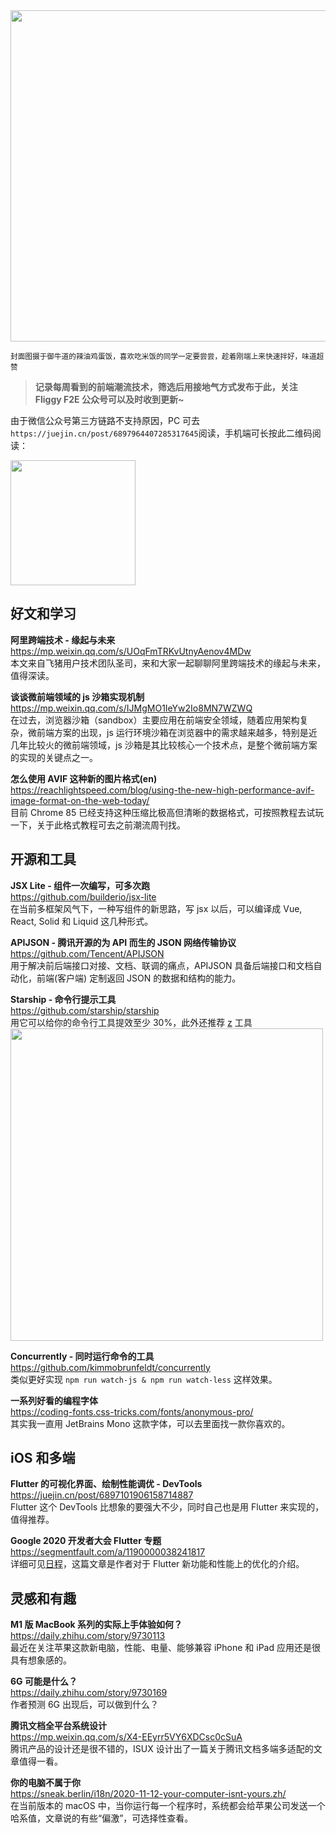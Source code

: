 <img src=https://qpluspicture.oss-cn-beijing.aliyuncs.com/oQnpOo.jpg width=530/>  

<small>封面图摄于御牛道的辣油鸡蛋饭，喜欢吃米饭的同学一定要尝尝，趁着刚端上来快速拌好，味道超赞</small>  

> **记录每周看到的前端潮流技术，筛选后用接地气方式发布于此，关注 Fliggy F2E 公众号可以及时收到更新~**  

由于微信公众号第三方链路不支持原因，PC 可去`https://juejin.cn/post/6897964407285317645`阅读，手机端可长按此二维码阅读：

<img src=https://qpluspicture.oss-cn-beijing.aliyuncs.com/Ay0gmE/a6UIfc.jpg width=200/>  

## 好文和学习

**阿里跨端技术 - 缘起与未来**  
<https://mp.weixin.qq.com/s/UOqFmTRKvUtnyAenov4MDw>  
本文来自飞猪用户技术团队圣司，来和大家一起聊聊阿里跨端技术的缘起与未来，值得深读。

**谈谈微前端领域的 js 沙箱实现机制**  
<https://mp.weixin.qq.com/s/IJMgMO1IeYw2Io8MN7WZWQ>  
在过去，浏览器沙箱（sandbox）主要应用在前端安全领域，随着应用架构复杂，微前端方案的出现，js 运行环境沙箱在浏览器中的需求越来越多，特别是近几年比较火的微前端领域，js 沙箱是其比较核心一个技术点，是整个微前端方案的实现的关键点之一。

**怎么使用 AVIF 这种新的图片格式(en)**  
<https://reachlightspeed.com/blog/using-the-new-high-performance-avif-image-format-on-the-web-today/>  
目前 Chrome 85 已经支持这种压缩比极高但清晰的数据格式，可按照教程去试玩一下，关于此格式教程可去之前潮流周刊找。

## 开源和工具

**JSX Lite - 组件一次编写，可多次跑**  
<https://github.com/builderio/jsx-lite>  
在当前多框架风气下，一种写组件的新思路，写 jsx 以后，可以编译成 Vue, React, Solid 和 Liquid 这几种形式。

**APIJSON - 腾讯开源的为 API 而生的 JSON 网络传输协议**  
<https://github.com/Tencent/APIJSON>  
用于解决前后端接口对接、文档、联调的痛点，APIJSON 具备后端接口和文档自动化，前端(客户端) 定制返回 JSON 的数据和结构的能力。

**Starship - 命令行提示工具**  
<https://github.com/starship/starship>  
用它可以给你的命令行工具提效至少 30%，此外还推荐 [z](https://github.com/ohmyzsh/ohmyzsh/tree/master/plugins/z) 工具
<img src=https://qpluspicture.oss-cn-beijing.aliyuncs.com/qH99g0.gif width=500/>  

**Concurrently - 同时运行命令的工具**  
<https://github.com/kimmobrunfeldt/concurrently>  
类似更好实现 `npm run watch-js & npm run watch-less` 这样效果。

**一系列好看的编程字体**  
<https://coding-fonts.css-tricks.com/fonts/anonymous-pro/>  
其实我一直用 JetBrains Mono 这款字体，可以去里面找一款你喜欢的。

## iOS 和多端

**Flutter 的可视化界面、绘制性能调优 - DevTools**  
<https://juejin.cn/post/6897101906158714887>  
Flutter 这个 DevTools 比想象的要强大不少，同时自己也是用 Flutter 来实现的，值得推荐。

**Google 2020 开发者大会 Flutter 专题**  
<https://segmentfault.com/a/1190000038241817>  
详细可见[日程](https://developersummit.googlecnapps.cn/agenda/view/day-3/)，这篇文章是作者对于 Flutter 新功能和性能上的优化的介绍。

## 灵感和有趣

**M1 版 MacBook 系列的实际上手体验如何？**  
<https://daily.zhihu.com/story/9730113>  
最近在关注苹果这款新电脑，性能、电量、能够兼容 iPhone 和 iPad 应用还是很具有想象感的。

**6G 可能是什么？**  
<https://daily.zhihu.com/story/9730169>  
作者预测 6G 出现后，可以做到什么？

**腾讯文档全平台系统设计**  
<https://mp.weixin.qq.com/s/X4-EEyrr5VY6XDCsc0cSuA>  
腾讯产品的设计还是很不错的，ISUX 设计出了一篇关于腾讯文档多端多适配的文章值得一看。

**你的电脑不属于你**  
<https://sneak.berlin/i18n/2020-11-12-your-computer-isnt-yours.zh/>  
在当前版本的 macOS 中，当你运行每一个程序时，系统都会给苹果公司发送一个哈系值，文章说的有些“偏激”，可选择性查看。
